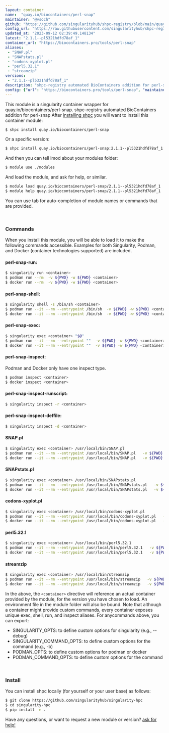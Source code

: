 ```yaml
---
layout: container
name:  "quay.io/biocontainers/perl-snap"
maintainer: "@vsoch"
github: "https://github.com/singularityhub/shpc-registry/blob/main/quay.io/biocontainers/perl-snap/container.yaml"
config_url: "https://raw.githubusercontent.com/singularityhub/shpc-registry/main/quay.io/biocontainers/perl-snap/container.yaml"
updated_at: "2023-09-12 02:39:49.148134"
latest: "2.1.1--pl5321hdfd78af_1"
container_url: "https://biocontainers.pro/tools/perl-snap"
aliases:
 - "SNAP.pl"
 - "SNAPstats.pl"
 - "codons-xyplot.pl"
 - "perl5.32.1"
 - "streamzip"
versions:
 - "2.1.1--pl5321hdfd78af_1"
description: "shpc-registry automated BioContainers addition for perl-snap"
config: {"url": "https://biocontainers.pro/tools/perl-snap", "maintainer": "@vsoch", "description": "shpc-registry automated BioContainers addition for perl-snap", "latest": {"2.1.1--pl5321hdfd78af_1": "sha256:28616a471376b39ec32320a84e7555196c70657f67a86c225f4fbf6bf3bae8cf"}, "tags": {"2.1.1--pl5321hdfd78af_1": "sha256:28616a471376b39ec32320a84e7555196c70657f67a86c225f4fbf6bf3bae8cf"}, "docker": "quay.io/biocontainers/perl-snap", "aliases": {"SNAP.pl": "/usr/local/bin/SNAP.pl", "SNAPstats.pl": "/usr/local/bin/SNAPstats.pl", "codons-xyplot.pl": "/usr/local/bin/codons-xyplot.pl", "perl5.32.1": "/usr/local/bin/perl5.32.1", "streamzip": "/usr/local/bin/streamzip"}}
---
```


This module is a singularity container wrapper for quay.io/biocontainers/perl-snap.
shpc-registry automated BioContainers addition for perl-snap
After [installing shpc](#install) you will want to install this container module:


```bash
$ shpc install quay.io/biocontainers/perl-snap
```

Or a specific version:

```bash
$ shpc install quay.io/biocontainers/perl-snap:2.1.1--pl5321hdfd78af_1
```

And then you can tell lmod about your modules folder:

```bash
$ module use ./modules
```

And load the module, and ask for help, or similar.

```bash
$ module load quay.io/biocontainers/perl-snap/2.1.1--pl5321hdfd78af_1
$ module help quay.io/biocontainers/perl-snap/2.1.1--pl5321hdfd78af_1
```

You can use tab for auto-completion of module names or commands that are provided.

<br>

### Commands

When you install this module, you will be able to load it to make the following commands accessible.
Examples for both Singularity, Podman, and Docker (container technologies supported) are included.

#### perl-snap-run:

```bash
$ singularity run <container>
$ podman run --rm  -v ${PWD} -w ${PWD} <container>
$ docker run --rm  -v ${PWD} -w ${PWD} <container>
```

#### perl-snap-shell:

```bash
$ singularity shell -s /bin/sh <container>
$ podman run --it --rm --entrypoint /bin/sh  -v ${PWD} -w ${PWD} <container>
$ docker run --it --rm --entrypoint /bin/sh  -v ${PWD} -w ${PWD} <container>
```

#### perl-snap-exec:

```bash
$ singularity exec <container> "$@"
$ podman run --it --rm --entrypoint ""  -v ${PWD} -w ${PWD} <container> "$@"
$ docker run --it --rm --entrypoint ""  -v ${PWD} -w ${PWD} <container> "$@"
```

#### perl-snap-inspect:

Podman and Docker only have one inspect type.

```bash
$ podman inspect <container>
$ docker inspect <container>
```

#### perl-snap-inspect-runscript:

```bash
$ singularity inspect -r <container>
```

#### perl-snap-inspect-deffile:

```bash
$ singularity inspect -d <container>
```


#### SNAP.pl

```bash
$ singularity exec <container> /usr/local/bin/SNAP.pl
$ podman run --it --rm --entrypoint /usr/local/bin/SNAP.pl   -v ${PWD} -w ${PWD} <container> -c " $@"
$ docker run --it --rm --entrypoint /usr/local/bin/SNAP.pl   -v ${PWD} -w ${PWD} <container> -c " $@"
```


#### SNAPstats.pl

```bash
$ singularity exec <container> /usr/local/bin/SNAPstats.pl
$ podman run --it --rm --entrypoint /usr/local/bin/SNAPstats.pl   -v ${PWD} -w ${PWD} <container> -c " $@"
$ docker run --it --rm --entrypoint /usr/local/bin/SNAPstats.pl   -v ${PWD} -w ${PWD} <container> -c " $@"
```


#### codons-xyplot.pl

```bash
$ singularity exec <container> /usr/local/bin/codons-xyplot.pl
$ podman run --it --rm --entrypoint /usr/local/bin/codons-xyplot.pl   -v ${PWD} -w ${PWD} <container> -c " $@"
$ docker run --it --rm --entrypoint /usr/local/bin/codons-xyplot.pl   -v ${PWD} -w ${PWD} <container> -c " $@"
```


#### perl5.32.1

```bash
$ singularity exec <container> /usr/local/bin/perl5.32.1
$ podman run --it --rm --entrypoint /usr/local/bin/perl5.32.1   -v ${PWD} -w ${PWD} <container> -c " $@"
$ docker run --it --rm --entrypoint /usr/local/bin/perl5.32.1   -v ${PWD} -w ${PWD} <container> -c " $@"
```


#### streamzip

```bash
$ singularity exec <container> /usr/local/bin/streamzip
$ podman run --it --rm --entrypoint /usr/local/bin/streamzip   -v ${PWD} -w ${PWD} <container> -c " $@"
$ docker run --it --rm --entrypoint /usr/local/bin/streamzip   -v ${PWD} -w ${PWD} <container> -c " $@"
```



In the above, the `<container>` directive will reference an actual container provided
by the module, for the version you have chosen to load. An environment file in the
module folder will also be bound. Note that although a container
might provide custom commands, every container exposes unique exec, shell, run, and
inspect aliases. For anycommands above, you can export:

 - SINGULARITY_OPTS: to define custom options for singularity (e.g., --debug)
 - SINGULARITY_COMMAND_OPTS: to define custom options for the command (e.g., -b)
 - PODMAN_OPTS: to define custom options for podman or docker
 - PODMAN_COMMAND_OPTS: to define custom options for the command

<br>

### Install

You can install shpc locally (for yourself or your user base) as follows:

```bash
$ git clone https://github.com/singularityhub/singularity-hpc
$ cd singularity-hpc
$ pip install -e .
```

Have any questions, or want to request a new module or version? [ask for help!](https://github.com/singularityhub/singularity-hpc/issues)